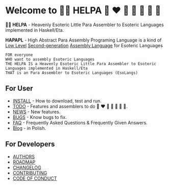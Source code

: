 # Welcome to 🧑‍🏭 HELPA 🌈 ❤️ 💛 💚 💙 🤍 🖤

🧑‍🏭 **HELPA** - Heavenly Esoteric Little Para Assembler to Esoteric Languages implemented in Haskell/Eta.

**HAPAPL** - High Abstract Para Assembly Programing Language is a kind of [Low Level] [Second-generation] [Assembly Language] for Esoteric Languages

```
FOR everyone
WHO want to assembly Esoteric Languages
THE HELPA IS a Heavenly Esoteric Little Para Assembler to Esoteric Languages implemented in Haskell/Eta
THAT is an Para Assembler to Esoteric Languages (EsoLangs)
```

## For User
* [INSTALL](INSTALL.md) - How to download, test and run.
* [TODO](TODO.md) - Features and assemblers to do 🌈 ❤️ 💛 💚 💙 🤍 🖤.
* [NEWS](NEWS.md) - New features.
* [BUGS](BUGS.md) - Know bugs to fix.
* [FAQ](FAQ.md) -  Frequently Asked Questions & Frequently Given Answers.
* [Blog](https://writeonly.github.io/projects/helpa/) - in Polish.

## For Developers

* [AUTHORS](AUTHORS.md)
* [ROADMAP](ROADMAP.md)
* [CHANGELOG](CHANGELOG.md)
* [CONTRIBUTING](CONTRIBUTING.md)
* [CODE OF CONDUCT](CODE_OF_CONDUCT.md)

[Low Level]:         https://en.wikipedia.org/wiki/Low-level_programming_language
[Second-generation]: https://en.wikipedia.org/wiki/Second-generation_programming_language
[Assembly Language]: https://en.wikipedia.org/wiki/Assembly_language
